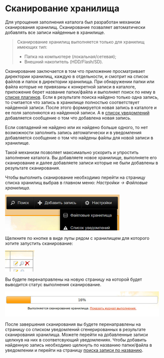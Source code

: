 # Сканирование хранилища

Для упрощения заполнения каталога был разработан механизм сканирования хранилищ. Сканирование позваляет автоматически
добавлять все записи найденные в хранилище.

> Сканирование хранилищ выполняется только для хранилищ имеющих тип:
> 
> - Папка на компьютере (локальная/сетевая);
> - Внешний накопитель (HDD/Flash/SD).

Сканирование заключается в том что приложение просматривает директории хранилищ, каждую в отдельности, и смотрит на
список файлов и папок в директории хранилища. При обнаружении папки или файла которые не привязаны к конкретной записи
в каталоге, приложение берет название папки/файла и выполняет поиск по нему в [списке
плагинов](/ru/user/general/plugins.md). Если в результате поиска найдено только одна запись, то считается что запись в
хранилище полностью соответствует найденной записи. После этого формируется новая запись в каталоге и ее поля
заполняются из найденной записи. А в [список уведомлений](/ru/user/general/notice_list.md) добавляется сообщение о том
что добавлена новая запись.

Если совпадений не найдено или их найдено больше одного, то нет возможности заполнить запись автоматически и в
уведомления добавляется сообщение о том что найдены файлы для новой записи в хранилище.

Такой механизм позволяет максимально ускорить и упростить заполнение каталога. Вы добавляете новое хранилище,
выполняете его сканирование и далее добавляете записи которые не были добавлены в результате сканирования.

Чтобы выполнить сканирование необходимо перейти на страницу списка хранилищ выбрав в главном меню: *Настройки
-> Файловые хранилища*.

![Список хранилищ](https://raw.githubusercontent.com/anime-db/anime-db-docs/master/images/ru/storage/menu.jpg)

Щелкните по кнопке в виде лупы рядом с хранилищем для которого хотите запустить сканирование:

![Сканировать хранилище](https://raw.githubusercontent.com/anime-db/anime-db-docs/master/images/ru/storage/controls.jpg)

Вы будете перенаправлены на новую страницу на которой будет выводится статус выполнения сканирование.

![Список хранилищ](https://raw.githubusercontent.com/anime-db/anime-db-docs/master/images/ru/storage/scan.jpg)

После завершения сканирования вы будете перенаправлены на страницу со списком уведомлений сгенерированных в результате
сканирования хранилища. Можете перейти на добавленные записи щелкнув на них в соответсвующий уведомлениях. Чтобы
добавить найденную запись необходимо щелкнуть по названию папки/файла в уведомлении и перейти на страницу
[поиска записи по названию](/ru/user/item/add/search_in_all.md "Поиск во всех плагинах").
